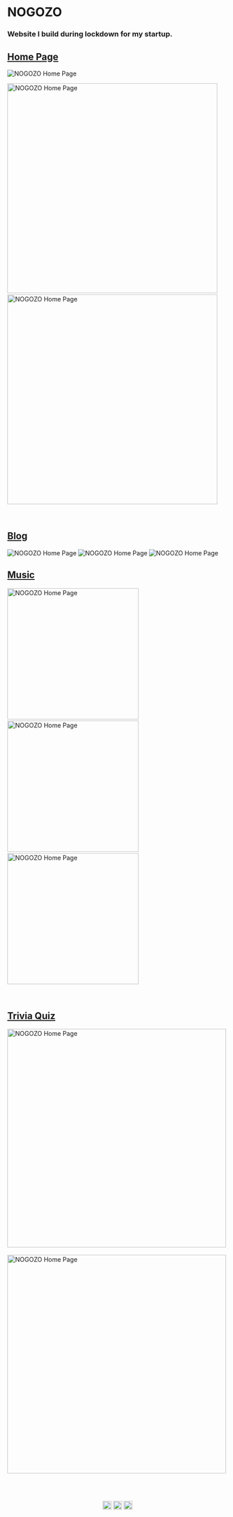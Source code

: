 <h1>NOGOZO</h1>
<h3 align="left">Website I build during lockdown for my startup.</h3>

<h2><a href='https://nogozo.com/'>Home Page</a></h2>

<img alt="NOGOZO Home Page" src="https://raw.githubusercontent.com/anuj6299/nogozo/master/screenshots/Screenshot%20(100).png?token=AKKLTXHLHTVUG2KSJU3U4ES77ZRZ4"/>
<p float="left">
<img alt="NOGOZO Home Page" src="https://raw.githubusercontent.com/anuj6299/nogozo/master/screenshots/Screenshot%20(101).png?token=AKKLTXE6FGF7RK4BQOBTNVK77ZSEQ" width="480px"/> &nbsp;
<img alt="NOGOZO Home Page" src="https://raw.githubusercontent.com/anuj6299/nogozo/master/screenshots/Screenshot%20(102).png?token=AKKLTXBWINF3JU23HTSSXY277ZSGE" width="480px"/> </p>
<br/>

<h2><a href='https://nogozo.com/blog/'>Blog</a></h2>
<img alt="NOGOZO Home Page" src="https://raw.githubusercontent.com/anuj6299/nogozo/master/screenshots/Screenshot%20(103).png?token=AKKLTXH63Y4MRBKGW3KIYYC77ZSZ6"/>
<img alt="NOGOZO Home Page" src="https://raw.githubusercontent.com/anuj6299/nogozo/master/screenshots/Screenshot%20(104).png?token=AKKLTXA4FASXFFH6LCIJ4XC77ZS7O"/>
<img alt="NOGOZO Home Page" src="https://raw.githubusercontent.com/anuj6299/nogozo/master/screenshots/Screenshot%20(105).png?token=AKKLTXFBQKPPGRTBZJC2GGK77ZTA4"/>
<br/>

<h2><a href='https://nogozo.com/music/'>Music</a></h2>
<p float="left">
<img alt="NOGOZO Home Page" src="https://raw.githubusercontent.com/anuj6299/nogozo/master/screenshots/Screenshot%20(99).png?token=AKKLTXC6SVNZI3BOMSN7J5277ZTMQ" width="300px"/> &nbsp;
<img alt="NOGOZO Home Page" src="https://raw.githubusercontent.com/anuj6299/nogozo/master/screenshots/Screenshot%20(97).png?token=AKKLTXGRGOJR5SABW3M4JL277ZTL2" width="300px"/> &nbsp;
<img alt="NOGOZO Home Page" src="https://raw.githubusercontent.com/anuj6299/nogozo/master/screenshots/Screenshot%20(98).png?token=AKKLTXFBBTO2HBEK5ITU7JC77ZTPS" width="300px"/></p>
<br/>

<h2><a href='https://nogozo.com/quiz/'>Trivia Quiz</a></h2>
<p float="left">
<img alt="NOGOZO Home Page" src="https://raw.githubusercontent.com/anuj6299/nogozo/master/screenshots/Screenshot%20(106).png?token=AKKLTXDFDPAF5ISJGZ5X33277ZTCG" width="500px"/> &nbsp;
<img alt="NOGOZO Home Page" src="https://raw.githubusercontent.com/anuj6299/nogozo/master/screenshots/Screenshot%20(107).png?token=AKKLTXAPWBSULTT465LIYF277ZTIG" width="500px"/></p>

<br/><br/>
<p align="center">
<a href="https://www.linkedin.com/in/anuj6299/" target="blank"><img align="center" src="https://cdn.jsdelivr.net/npm/simple-icons@3.0.1/icons/linkedin.svg" alt="sachin10101998" height="20" width="20" /></a>
<a href="https://www.facebook.com/anuj6299" target="blank"><img align="center" src="https://cdn.jsdelivr.net/npm/simple-icons@3.0.1/icons/facebook.svg" alt="sachin.mathers.7" height="20" width="20" /></a>
<a href="https://www.instagram.com/_anujs/" target="blank"><img align="center" src="https://cdn.jsdelivr.net/npm/simple-icons@3.0.1/icons/instagram.svg" alt="superachnural" height="20" width="20" /></a>
</p>
